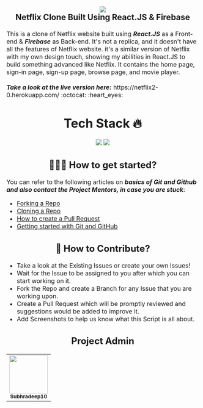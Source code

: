 <h2 align="center">

![](https://c.tenor.com/zQ6H2k7HwGcAAAAC/netflix-netflix-logo.gif)
  <br>
  Netflix Clone Built Using React.JS & Firebase
  
</h2>
<p><font size="3">
  This is a clone of Netflix website built using <strong><em>React.JS</em></strong> as a Front-end & <strong><em>Firebase</em></strong> as Back-end. It's not a replica, and it     doesn't have all the features of Netflix website. it's a similar version of Netflix with my own design touch, showing my abilities in React.JS to build something advanced       like Netflix. It contains the home page, sign-in page, sign-up page, browse page, and movie player.
  <br><br> 
  <strong><em>Take a look at the live version here:</em></strong> https://netflix2-0.herokuapp.com/ :octocat: :heart_eyes:
</p>

<h1 align=center> Tech Stack 🔥 </h1>  
  <p align="center">
  <img src="https://img.shields.io/badge/react-%230175C2.svg?&style=for-the-badge&logo=react&logoColor=white"/>
  <img src="https://img.shields.io/badge/Firebase-%72541361.svg?&style=for-the-badge&logo=firebase&logoColor=white"/>

<h2 align=center> 👨🏻‍💻 How to get started? </h2> 

You can refer to the following articles on **_basics of Git and Github and also contact the Project Mentors, in case you are stuck_**:

- [Forking a Repo](https://help.github.com/en/github/getting-started-with-github/fork-a-repo)
- [Cloning a Repo](https://help.github.com/en/desktop/contributing-to-projects/creating-a-pull-request)
- [How to create a Pull Request](https://opensource.com/article/19/7/create-pull-request-github)
- [Getting started with Git and GitHub](https://towardsdatascience.com/getting-started-with-git-and-github-6fcd0f2d4ac6)


<h2 align=center> 📝 How to Contribute? </h2>  

- Take a look at the Existing Issues or create your own Issues!
- Wait for the Issue to be assigned to you after which you can start working on it.
- Fork the Repo and create a Branch for any Issue that you are working upon.
- Create a Pull Request which will be promptly reviewed and suggestions would be added to improve it.
- Add Screenshots to help us know what this Script is all about.
<h2 align=center>Project Admin</h2> 
<table align="center">
	<tr >
    <td align="center">
            <a href="https://github.com/Subhradeep10">
              <img src="https://avatars3.githubusercontent.com/u/70656957?v=4" width="100px" alt=""/><br />
              <sub><b>Subhradeep10</b></sub>
            </a>
   </td>
  </tr>
</table>


